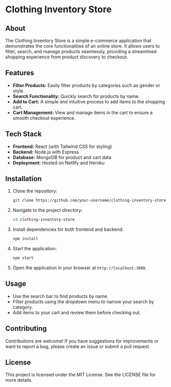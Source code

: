 # Clothing Inventory Store

## About
The Clothing Inventory Store is a simple e-commerce application that demonstrates the core functionalities of an online store. It allows users to filter, search, and manage products seamlessly, providing a streamlined shopping experience from product discovery to checkout.

## Features

- **Filter Products:** Easily filter products by categories such as gender or style.
- **Search Functionality:** Quickly search for products by name.
- **Add to Cart:** A simple and intuitive process to add items to the shopping cart.
- **Cart Management:** View and manage items in the cart to ensure a smooth checkout experience.

## Tech Stack

- **Frontend:** React (with Tailwind CSS for styling)
- **Backend:** Node.js with Express
- **Database:** MongoDB for product and cart data
- **Deployment:** Hosted on Netlify and Heroku

## Installation

1. Clone the repository:
   ```bash
   git clone https://github.com/your-username/clothing-inventory-store.git
   ```

2. Navigate to the project directory:
   ```bash
   cd clothing-inventory-store
   ```

3. Install dependencies for both frontend and backend:
   ```bash
   npm install
   ```

4. Start the application:
   ```bash
   npm start
   ```

5. Open the application in your browser at `http://localhost:3000`.

## Usage

- Use the search bar to find products by name.
- Filter products using the dropdown menu to narrow your search by category.
- Add items to your cart and review them before checking out.

## Contributing

Contributions are welcome! If you have suggestions for improvements or want to report a bug, please create an issue or submit a pull request.

## License

This project is licensed under the MIT License. See the LICENSE file for more details.

